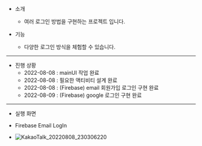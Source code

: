 - 소개
  - 여러 로그인 방법을 구현하는 프로젝트 입니다.
 
- 기능
  - 다양한 로그인 방식을 체험할 수 있습니다.

---

- 진행 상황
  - 2022-08-08 : mainUI 작업 완료
  - 2022-08-08 : 필요한 액티비티 설계 완료
  - 2022-08-08 : (Firebase) email 회원가입 로그인 구현 완료
  - 2022-08-09 : (Firebase) google 로그인 구현 완료

---
- 실행 화면

- Firebase Email LogIn
- ![KakaoTalk_20220808_230306220](https://user-images.githubusercontent.com/68932465/183436497-41ca7a26-846c-46ef-b521-3af0b59553b2.jpg)

